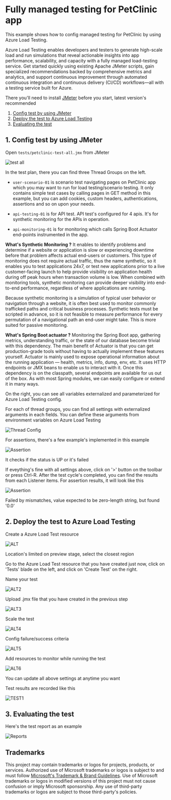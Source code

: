 # Fully managed testing for PetClinic app

This example shows how to config managed testing for PetClinic by using Azure Load Testing. 

Azure Load Testing enables developers and testers to generate high-scale load and run simulations that reveal actionable insights into app performance, scalability, and capacity with a fully managed load-testing service. Get started quickly using existing Apache JMeter scripts, gain specialized recommendations backed by comprehensive metrics and analytics, and support continuous improvement through automated continuous integration and continuous delivery (CI/CD) workflows—all with a testing service built for Azure.

There you'll need to install [JMeter](https://jmeter.apache.org/download_jmeter.cgi) before you start, latest version's recommended

1. [Config test by using JMeter](#1-config-test-by-using-jmeter)
2. [Deploy the test to Azure Load Testing](#2-deploy-the-test-to-azure-load-testing)
3. [Evaluating the test](#3-evaluating-the-test)

## 1. Config test by using JMeter

Open `tests/petclinic-test-all.jmx` from JMeter

![test all](media/alt-jmeter1.png)

In the test plan, there you can find three Thread Groups on the left. 

- `user-scenario-01` is scenario test navigating pages on PetClinic app which you may want to run for load testing/scenario testing. It only contains simple test cases by calling pages in GET method in this example, but you can add cookies, custom headers, authentications, assertions and so on upon your needs.

- `api-testing-01` is for API test. API test's configured for 4 apis. It's for synthetic monitoring for the APIs in operation. 

- `api-monitoring-01` is for monitoring which calls Spring Boot Actuator end-points instrumented in the app.

**What's Synthetic Monitoring ?** It enables to identify problems and determine if a website or application is slow or experiencing downtime before that problem affects actual end-users or customers. This type of monitoring does not require actual traffic, thus the name synthetic, so it enables you to test applications 24x7, or test new applications prior to a live customer-facing launch to help provide visibility on application health during off peak hours when transaction volume is low. When combined with monitoring tools, synthetic monitoring can provide deeper visibility into end-to-end performance, regardless of where applications are running. 

Because synthetic monitoring is a simulation of typical user behavior or navigation through a website, it is often best used to monitor commonly trafficked paths and critical business processes. Synthetic tests must be scripted in advance, so it is not feasible to measure performance for every permutation of a navigational path an end-user might take. This is more suited for passive monitoring.

**What's Spring Boot actuator ?** Monitoring the Spring Boot app, gathering metrics, understanding traffic, or the state of our database become trivial with this dependency. The main benefit of Actuator is that you can get production-grade tools without having to actually implement these features yourself. 
Actuator is mainly used to expose operational information about the running application — health, metrics, info, dump, env, etc. It uses HTTP endpoints or JMX beans to enable us to interact with it.
Once this dependency is on the classpath, several endpoints are available for us out of the box. As with most Spring modules, we can easily configure or extend it in many ways.

On the right, you can see all variables externalized and parameterized for Azure Load Testing config.

For each of thread groups, you can find all settings with externalized arguments in each fields. You can define these arguments from environment variables on Azure Load Testing

![Thread Config](media/alt-jmeter2.png)

For assertions, there's a few example's implemented in this example

![Assertion](media/alt-jmeter3.png)

It checks if the status is UP or it's failed

If eveything's fine with all settings above, click on '>' button on the toolbar or press Ctrl-R. After the test cycle's completed, you can find the results from each Listener items. For assertion results, it will look like this

![Assertion](media/alt-jmeter4.png)

Failed by mismatches, value expected to be zero-length string, but found '0.0'

## 2. Deploy the test to Azure Load Testing

Create a Azure Load Test resource

![ALT](media/alt-alt1.png)

Location's limited on preview stage, select the closest region 

Go to the Azure Load Test resource that you have created just now, click on 'Tests' blade on the left, and click on 'Create Test' on the right. 

Name your test

![ALT2](media/alt-alt2.png)

Upload .jmx file that you have created in the previous step

![ALT3](media/alt-alt3.png)

Scale the test

![ALT4](media/alt-alt4.png)

Config failure/success criteria

![ALT5](media/alt-alt5.png)

Add resources to monitor while running the test

![ALT6](media/alt-alt6.png)

You can update all above settings at anytime you want

Test results are recorded like this

![TEST1](media/alt-test1.png)

## 3. Evaluating the test

Here's the test report as an example

![Reports](media/cicd-alt-report.png)


## Trademarks

This project may contain trademarks or logos for projects, products, or services. Authorized use of Microsoft trademarks or logos is subject to and must follow [Microsoft's Trademark & Brand Guidelines](https://www.microsoft.com/en-us/legal/intellectualproperty/trademarks/usage/general). Use of Microsoft trademarks or logos in modified versions of this project must not cause confusion or imply Microsoft sponsorship. Any use of third-party trademarks or logos are subject to those third-party's policies.
